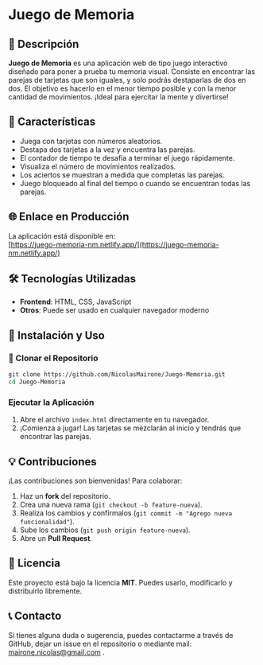 # Juego de Memoria

## 📌 Descripción
**Juego de Memoria** es una aplicación web de tipo juego interactivo diseñado para poner a prueba tu memoria visual. Consiste en encontrar las parejas de tarjetas que son iguales, y solo podrás destaparlas de dos en dos. El objetivo es hacerlo en el menor tiempo posible y con la menor cantidad de movimientos. ¡Ideal para ejercitar la mente y divertirse!

## 🚀 Características
- Juega con tarjetas con números aleatorios.
- Destapa dos tarjetas a la vez y encuentra las parejas.
- El contador de tiempo te desafía a terminar el juego rápidamente.
- Visualiza el número de movimientos realizados.
- Los aciertos se muestran a medida que completas las parejas.
- Juego bloqueado al final del tiempo o cuando se encuentran todas las parejas.

## 🌐 Enlace en Producción
La aplicación está disponible en:  
[https://juego-memoria-nm.netlify.app/](https://juego-memoria-nm.netlify.app/)

## 🛠️ Tecnologías Utilizadas
- **Frontend**: HTML, CSS, JavaScript
- **Otros**: Puede ser usado en cualquier navegador moderno

## 📂 Instalación y Uso
### 🔹 Clonar el Repositorio
```bash
git clone https://github.com/NicolasMairone/Juego-Memoria.git
cd Juego-Memoria
```
### Ejecutar la Aplicación

1. Abre el archivo `index.html` directamente en tu navegador.
2. ¡Comienza a jugar! Las tarjetas se mezclarán al inicio y tendrás que encontrar las parejas.

## 💡 Contribuciones

¡Las contribuciones son bienvenidas! Para colaborar:

1. Haz un **fork** del repositorio.
2. Crea una nueva rama (`git checkout -b feature-nueva`).
3. Realiza los cambios y confírmalos (`git commit -m "Agrego nueva funcionalidad"`).
4. Sube los cambios (`git push origin feature-nueva`).
5. Abre un **Pull Request**.

## 📝 Licencia

Este proyecto está bajo la licencia **MIT**. Puedes usarlo, modificarlo y distribuirlo libremente.

## 📞 Contacto

Si tienes alguna duda o sugerencia, puedes contactarme a través de GitHub, dejar un issue en el repositorio o mediante mail: mairone.nicolas@gmail.com .
